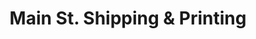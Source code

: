 ---
title: "Main St. Shipping & Printing"
url: /east-rockaway/main-st-shipping-und-printing/
shop: Kopieren
---